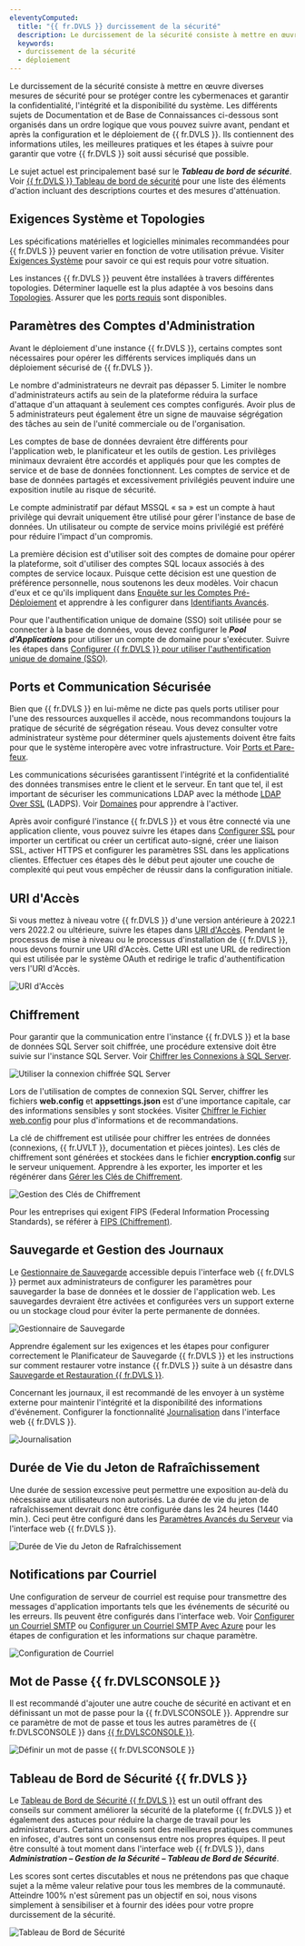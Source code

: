 ```yaml
---
eleventyComputed:
  title: "{{ fr.DVLS }} durcissement de la sécurité"
  description: Le durcissement de la sécurité consiste à mettre en œuvre diverses mesures de sécurité pour se protéger contre les cybermenaces et garantir la confidentialité, l'intégrité et la disponibilité du système.
  keywords:
  - durcissement de la sécurité
  - déploiement
---
```

Le durcissement de la sécurité consiste à mettre en œuvre diverses mesures de sécurité pour se protéger contre les cybermenaces et garantir la confidentialité, l'intégrité et la disponibilité du système. Les différents sujets de Documentation et de Base de Connaissances ci-dessous sont organisés dans un ordre logique que vous pouvez suivre avant, pendant et après la configuration et le déploiement de {{ fr.DVLS }}. Ils contiennent des informations utiles, les meilleures pratiques et les étapes à suivre pour garantir que votre {{ fr.DVLS }} soit aussi sécurisé que possible.

Le sujet actuel est principalement basé sur le ***Tableau de bord de sécurité***. Voir [{{ fr.DVLS }} Tableau de bord de sécurité](/server/kb/knowledge-base/server-security-dashboard/) pour une liste des éléments d'action incluant des descriptions courtes et des mesures d'atténuation.

## Exigences Système et Topologies
Les spécifications matérielles et logicielles minimales recommandées pour {{ fr.DVLS }} peuvent varier en fonction de votre utilisation prévue. Visiter [Exigences Système](/server/overview/system-requirements/) pour savoir ce qui est requis pour votre situation.

Les instances {{ fr.DVLS }} peuvent être installées à travers différentes topologies. Déterminer laquelle est la plus adaptée à vos besoins dans [Topologies](/server/overview/topologies/). Assurer que les [ports requis](#ports-et-communication-sécurisée) sont disponibles.

## Paramètres des Comptes d'Administration
Avant le déploiement d'une instance {{ fr.DVLS }}, certains comptes sont nécessaires pour opérer les différents services impliqués dans un déploiement sécurisé de {{ fr.DVLS }}.

Le nombre d'administrateurs ne devrait pas dépasser 5. Limiter le nombre d'administrateurs actifs au sein de la plateforme réduira la surface d'attaque d'un attaquant à seulement ces comptes configurés. Avoir plus de 5 administrateurs peut également être un signe de mauvaise ségrégation des tâches au sein de l'unité commerciale ou de l'organisation.

Les comptes de base de données devraient être différents pour l'application web, le planificateur et les outils de gestion. Les privilèges minimaux devraient être accordés et appliqués pour que les comptes de service et de base de données fonctionnent. Les comptes de service et de base de données partagés et excessivement privilégiés peuvent induire une exposition inutile au risque de sécurité.

Le compte administratif par défaut MSSQL « sa » est un compte à haut privilège qui devrait uniquement être utilisé pour gérer l'instance de base de données. Un utilisateur ou compte de service moins privilégié est préféré pour réduire l'impact d'un compromis.

La première décision est d'utiliser soit des comptes de domaine pour opérer la plateforme, soit d'utiliser des comptes SQL locaux associés à des comptes de service locaux. Puisque cette décision est une question de préférence personnelle, nous soutenons les deux modèles. Voir chacun d'eux et ce qu'ils impliquent dans [Enquête sur les Comptes Pré-Déploiement](/server/kb/knowledge-base/pre-deployment-account-survey/) et apprendre à les configurer dans [Identifiants Avancés](/server/management/devolutions-server-console/devolutions-server-settings/database/advanced-credentials/).

Pour que l'authentification unique de domaine (SSO) soit utilisée pour se connecter à la base de données, vous devez configurer le ***Pool d'Applications*** pour utiliser un compte de domaine pour s'exécuter. Suivre les étapes dans [Configurer {{ fr.DVLS }} pour utiliser l'authentification unique de domaine (SSO)](/server/kb/how-to-articles/configure-server-use-domain-sso/).

## Ports et Communication Sécurisée
Bien que {{ fr.DVLS }} en lui-même ne dicte pas quels ports utiliser pour l'une des ressources auxquelles il accède, nous recommandons toujours la pratique de sécurité de ségrégation réseau. Vous devez consulter votre administrateur système pour déterminer quels ajustements doivent être faits pour que le système interopère avec votre infrastructure. Voir [Ports et Pare-feux](/server/kb/knowledge-base/ports-firewalls/).

Les communications sécurisées garantissent l'intégrité et la confidentialité des données transmises entre le client et le serveur. En tant que tel, il est important de sécuriser les communications LDAP avec la méthode [LDAP Over SSL](/server/getting-started/security-checklist/ldap-over-ssl/) (LADPS). Voir [Domaines](/server/web-interface/administration/configuration/server-settings/general/authentication/domain/) pour apprendre à l'activer.

Après avoir configuré l'instance {{ fr.DVLS }} et vous être connecté via une application cliente, vous pouvez suivre les étapes dans [Configurer SSL](/server/kb/how-to-articles/configure-ssl/) pour importer un certificat ou créer un certificat auto-signé, créer une liaison SSL, activer HTTPS et configurer les paramètres SSL dans les applications clientes. Effectuer ces étapes dès le début peut ajouter une couche de complexité qui peut vous empêcher de réussir dans la configuration initiale.

## URI d'Accès
Si vous mettez à niveau votre {{ fr.DVLS }} d'une version antérieure à 2022.1 vers 2022.2 ou ultérieure, suivre les étapes dans [URI d'Accès](/server/kb/knowledge-base/access-uri/). Pendant le processus de mise à niveau ou le processus d'installation de {{ fr.DVLS }}, nous devons fournir une URI d'Accès. Cette URI est une URL de redirection qui est utilisée par le système OAuth et redirige le trafic d'authentification vers l'URI d'Accès.

![URI d'Accès](https://cdnweb.devolutions.net/docs/docs_en_kb_KB2211.png)

## Chiffrement
Pour garantir que la communication entre l'instance {{ fr.DVLS }} et la base de données SQL Server soit chiffrée, une procédure extensive doit être suivie sur l'instance SQL Server. Voir [Chiffrer les Connexions à SQL Server](/server/getting-started/security-checklist/encrypting-connections-sql-server/).

![Utiliser la connexion chiffrée SQL Server](https://cdnweb.devolutions.net/docs/docs_en_kb_KB2212.png)

Lors de l'utilisation de comptes de connexion SQL Server, chiffrer les fichiers **web.config** et **appsettings.json** est d'une importance capitale, car des informations sensibles y sont stockées. Visiter [Chiffrer le Fichier web.config](/server/kb/how-to-articles/encrypting-web-config-file/) pour plus d'informations et de recommandations.

La clé de chiffrement est utilisée pour chiffrer les entrées de données (connexions, {{ fr.UVLT }}, documentation et pièces jointes). Les clés de chiffrement sont générées et stockées dans le fichier **encryption.config** sur le serveur uniquement. Apprendre à les exporter, les importer et les régénérer dans [Gérer les Clés de Chiffrement](/server/kb/how-to-articles/manage-encryption-keys/).

![Gestion des Clés de Chiffrement](https://cdnweb.devolutions.net/docs/docs_en_kb_KB2213.png)

Pour les entreprises qui exigent FIPS (Federal Information Processing Standards), se référer à [FIPS (Chiffrement)](/rdm/kb/rdm-windows/troubleshooting-articles/forticlient/fips-encryption/).

## Sauvegarde et Gestion des Journaux
Le [Gestionnaire de Sauvegarde](/server/web-interface/administration/backup/backup-manager/) accessible depuis l'interface web {{ fr.DVLS }} permet aux administrateurs de configurer les paramètres pour sauvegarder la base de données et le dossier de l'application web. Les sauvegardes devraient être activées et configurées vers un support externe ou un stockage cloud pour éviter la perte permanente de données.

![Gestionnaire de Sauvegarde](https://cdnweb.devolutions.net/docs/docs_en_kb_KB2214.png)

Apprendre également sur les exigences et les étapes pour configurer correctement le Planificateur de Sauvegarde {{ fr.DVLS }} et les instructions sur comment restaurer votre instance {{ fr.DVLS }} suite à un désastre dans [Sauvegarde et Restauration {{ fr.DVLS }}](/server/kb/knowledge-base/backup-restore-server/).

Concernant les journaux, il est recommandé de les envoyer à un système externe pour maintenir l'intégrité et la disponibilité des informations d'événement. Configurer la fonctionnalité [Journalisation](/server/web-interface/administration/configuration/server-settings/general/logging/) dans l'interface web {{ fr.DVLS }}.

![Journalisation](https://cdnweb.devolutions.net/docs/docs_en_kb_KB2215.png)

## Durée de Vie du Jeton de Rafraîchissement
Une durée de session excessive peut permettre une exposition au-delà du nécessaire aux utilisateurs non autorisés. La durée de vie du jeton de rafraîchissement devrait donc être configurée dans les 24 heures (1440 min.). Ceci peut être configuré dans les [Paramètres Avancés du Serveur](/server/web-interface/administration/configuration/server-settings/general/advanced/) via l'interface web {{ fr.DVLS }}.

![Durée de Vie du Jeton de Rafraîchissement](https://cdnweb.devolutions.net/docs/docs_en_kb_KB2216.png)

## Notifications par Courriel
Une configuration de serveur de courriel est requise pour transmettre des messages d'application importants tels que les événements de sécurité ou les erreurs. Ils peuvent être configurés dans l'interface web. Voir [Configurer un Courriel SMTP](/server/kb/how-to-articles/configure-smtp-server/configure-smtp-email/) ou [Configurer un Courriel SMTP Avec Azure](/server/kb/how-to-articles/configure-smtp-server/configure-smtp-email-azure/) pour les étapes de configuration et les informations sur chaque paramètre.

![Configuration de Courriel](https://cdnweb.devolutions.net/docs/docs_en_kb_KB2217.png)

## Mot de Passe {{ fr.DVLSCONSOLE }}
Il est recommandé d'ajouter une autre couche de sécurité en activant et en définissant un mot de passe pour la {{ fr.DVLSCONSOLE }}. Apprendre sur ce paramètre de mot de passe et tous les autres paramètres de {{ fr.DVLSCONSOLE }} dans [{{ fr.DVLSCONSOLE }}](/server/management/devolutions-server-console/).

![Définir un mot de passe {{ fr.DVLSCONSOLE }}](https://cdnweb.devolutions.net/docs/docs_en_kb_KB2218.png)

## Tableau de Bord de Sécurité {{ fr.DVLS }}
Le [Tableau de Bord de Sécurité {{ fr.DVLS }}](/server/kb/knowledge-base/server-security-dashboard/) est un outil offrant des conseils sur comment améliorer la sécurité de la plateforme {{ fr.DVLS }} et également des astuces pour réduire la charge de travail pour les administrateurs. Certains conseils sont des meilleures pratiques communes en infosec, d'autres sont un consensus entre nos propres équipes. Il peut être consulté à tout moment dans l'interface web {{ fr.DVLS }}, dans ***Administration – Gestion de la Sécurité – Tableau de Bord de Sécurité***.

Les scores sont certes discutables et nous ne prétendons pas que chaque sujet a la même valeur relative pour tous les membres de la communauté. Atteindre 100% n'est sûrement pas un objectif en soi, nous visons simplement à sensibiliser et à fournir des idées pour votre propre durcissement de la sécurité.

![Tableau de Bord de Sécurité](https://cdnweb.devolutions.net/docs/docs_en_kb_KB2210.png)
